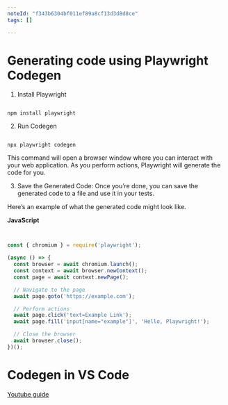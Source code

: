 ```yaml
---
noteId: "f343b6304bf011ef89a8cf13d3d8d8ce"
tags: []

---
```


# Generating code using Playwright Codegen



1. Install Playwright

```

npm install playwright

```
2. Run Codegen

```

npx playwright codegen
```
This command will open a browser window where you can interact with your web application. As you perform actions, Playwright will generate the code for you.

3. Save the Generated Code: Once you’re done, you can save the generated code to a file and use it in your tests.

Here’s an example of what the generated code might look like.

<b>JavaScript</b>
```JavaScript


const { chromium } = require('playwright');

(async () => {
  const browser = await chromium.launch();
  const context = await browser.newContext();
  const page = await context.newPage();

  // Navigate to the page
  await page.goto('https://example.com');

  // Perform actions
  await page.click('text=Example Link');
  await page.fill('input[name="example"]', 'Hello, Playwright!');

  // Close the browser
  await browser.close();
})();

```

# Codegen in VS Code

[Youtube guide](https://www.youtube.com/watch?v=LM4yqrOzmFE) 

